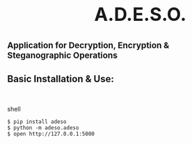 <div class="text-column">
 <h2 style="margin-top: 5px; text-indent: 200px; font-size: 3em">A.D.E.S.O.</h2>
 <h2 style="margin-top: 0px; text-indent: 0px; font-size: 1.35em">
     <b>A</b>pplication for
     <b>D</b>ecryption, <b>E</b>ncryption &
     <b>S</b>teganographic <b>O</b>perations
 </h2>
 <h2 style="margin-top: 30px;"><b>Basic Installation & Use:</b></h2>
 <br>
 <p>shell</p>
 <code>$ pip install adeso</code>
 <br>
 <code>$ python -m adeso.adeso</code>
 <br>
 <code>$ open http://127.0.0.1:5000</code>
 <br>
</div>